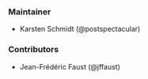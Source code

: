 ### Maintainer

-   Karsten Schmidt (@postspectacular)

### Contributors

-   Jean-Frédéric Faust (@jffaust)
